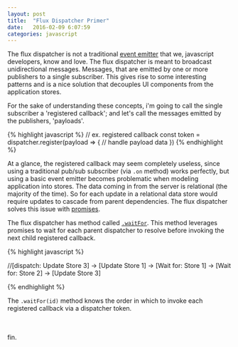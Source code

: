 ```yaml
---
layout: post
title:  "Flux Dispatcher Primer"
date:   2016-02-09 6:07:59
categories: javascript
---
```


The flux dispatcher is not a traditional [event emitter](/javascript/2016/02/05/event-emitter-mechanics.html) that we, javascript developers, know and love. The flux dispatcher is meant to broadcast unidirectional messages. Messages, that are emitted by one or more publishers to a single subscriber. This gives rise to some interesting patterns and is a nice solution that decouples UI components from the application stores.

For the sake of understanding these concepts, i'm going to call the single subscriber a 'registered callback'; and let's call the messages emitted by the publishers, 'payloads'.

{% highlight javascript %}
// ex. registered callback
const token = dispatcher.register(payload => {
    // handle payload data
})
{% endhighlight %}

At a glance, the registered callback may seem completely useless, since using a traditional pub/sub subscriber (via `.on` method) works perfectly, but using a basic event emitter becomes problematic when modeling application into stores. The data coming in from the server is relational (the majority of the time). So for each update in a relational data store would require updates to cascade from parent dependencies. The flux dispatcher solves this issue with [promises](https://developer.mozilla.org/en-US/docs/Web/JavaScript/Reference/Global_Objects/Promise).

The flux dispatcher has method called [`.waitFor`](https://github.com/facebook/flux/blob/master/src/Dispatcher.js#L152). This method leverages promises to wait for each parent dispatcher to resolve before invoking the next child registered callback.

{% highlight javascript %}

//[dispatch: Update Store 3] -> [Update Store 1] -> [Wait for: Store 1] -> [Wait for: Store 2] -> [Update Store 3]

{% endhighlight %}

The `.waitFor(id)` method knows the order in which to invoke each registered callback via a dispatcher token.

<br>
<br>
fin.
